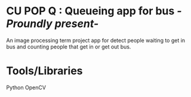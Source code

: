 # CU POP Q : Queueing app for bus *-Proundly present-*
An image processing term project app for detect people waiting to get in bus and counting people that get in or get out bus.

# Tools/Libraries
Python
OpenCV
